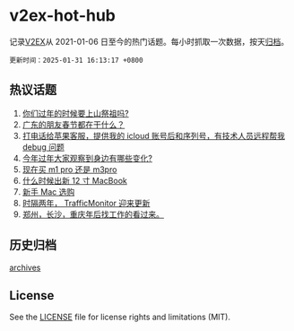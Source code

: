 # v2ex-hot-hub

 记录[V2EX](https://www.v2ex.com/)从 2021-01-06 日至今的热门话题。每小时抓取一次数据，按天[归档](archives)。

`更新时间：2025-01-31 16:13:17 +0800`

## 热议话题

1. [你们过年的时候要上山祭祖吗?](https://www.v2ex.com/t/1108377)
1. [广东的朋友春节都在干什么？](https://www.v2ex.com/t/1108344)
1. [打电话给苹果客服，提供我的 icloud 账号后和序列号，有技术人员远程帮我 debug 问题](https://www.v2ex.com/t/1108378)
1. [今年过年大家观察到身边有哪些变化?](https://www.v2ex.com/t/1108352)
1. [现在买 m1 pro 还是 m3pro](https://www.v2ex.com/t/1108348)
1. [什么时候出新 12 寸 MacBook](https://www.v2ex.com/t/1108359)
1. [新手 Mac 选购](https://www.v2ex.com/t/1108356)
1. [时隔两年， TrafficMonitor 迎来更新](https://www.v2ex.com/t/1108384)
1. [郑州，长沙，重庆年后找工作的看过来。](https://www.v2ex.com/t/1108339)

## 历史归档

[archives](archives)

## License

See the [LICENSE](LICENSE) file for license rights and limitations (MIT).

